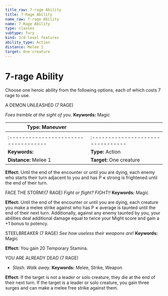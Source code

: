 ```yaml
---
title_raw: 7-rage Ability
title: 7-Rage Ability
name_raw: 7-rage Ability
name: 7-Rage Ability
type: classes
subtype: fury
kind: 3rd-level features
ability_type: Action
distance: Melee 1
target: One creature
---
```


# 7-rage Ability

Choose one heroic ability from the following options, each of which costs 7 rage to use.

A DEMON UNLEASHED (7 RAGE)

*Foes tremble at the sight of you.* **Keywords:** Magic

| **Type:** Maneuver                   |                                   |
| ------------------------------------ | --------------------------------- |
|                                      |                                   |
| :----------------------------------- | :-------------------------------- |
| **Keywords:**                        | **Type:** Action                  |
| **Distance:** Melee 1                | **Target:** One creature          |

**Effect:** Until the end of the encounter or until you are dying, each enemy who starts their turn adjacent to you and has P **\<** strong is frightened until the end of their turn.

FACE THE STORM!(7 RAGE) *Fight or flight? FIGHT!!* **Keywords:** Magic

**Effect:** Until the end of the encounter or until you are dying, each creature you make a melee strike against who has P **\<** average is taunted until the end of their next turn. Additionally, against any enemy taunted by you, your abilities deal additional damage equal to twice your Might score and gain a +1 bonus to potency.

STEELBREAKER (7 RAGE) *See how useless their weapons are*! **Keywords:** Magic

**Effect:** You gain 20 Temporary Stamina.

YOU ARE ALREADY DEAD (7 RAGE)

- *Slash. Walk away.* **Keywords:** Melee, Strike, Weapon

**Effect:** If the target is not a leader or solo creature, they die at the end of their next turn. If the target is a leader or solo creature, you gain three surges and can make a melee free strike against them.
